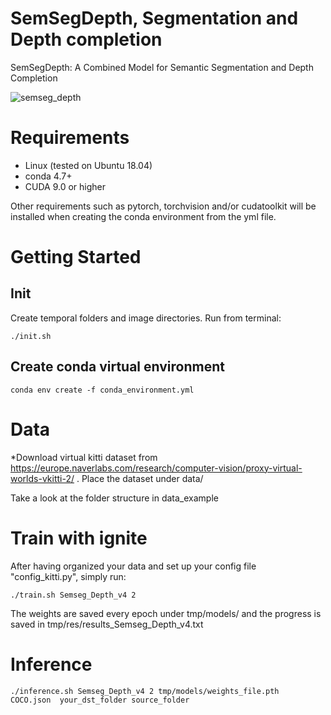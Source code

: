 # SemSegDepth, Segmentation and Depth completion 
SemSegDepth: A Combined Model for Semantic Segmentation and
Depth Completion


![semseg_depth](https://user-images.githubusercontent.com/61198473/144030382-68d0eea9-1e5b-4744-a167-d832825ad4e6.png)


# Requirements

* Linux (tested on Ubuntu 18.04)
* conda 4.7+
* CUDA 9.0 or higher

Other requirements such as pytorch, torchvision and/or cudatoolkit will be installed when creating the conda environment from the yml file.

# Getting Started

## Init

Create temporal folders and image directories. Run from terminal:
```
./init.sh
```

## Create conda virtual environment

```
conda env create -f conda_environment.yml
```

## 

# Data

*Download virtual kitti dataset from https://europe.naverlabs.com/research/computer-vision/proxy-virtual-worlds-vkitti-2/ . Place the dataset under data/

Take a look at the folder structure in data_example


# Train with ignite 


After having organized your data and set up your config file "config_kitti.py", simply run:


```
./train.sh Semseg_Depth_v4 2
```


The weights are saved every epoch under tmp/models/ and the progress is saved in tmp/res/results_Semseg_Depth_v4.txt



# Inference

```
./inference.sh Semseg_Depth_v4 2 tmp/models/weights_file.pth  COCO.json  your_dst_folder source_folder
```

<!-- # Commit

To commit to this repository please follow smart commit syntax: https://support.atlassian.com/jira-software-cloud/docs/process-issues-with-smart-commits/ -->
